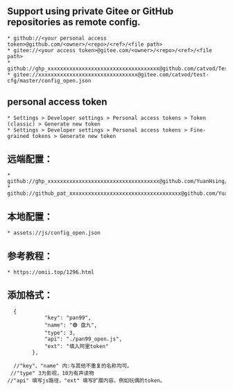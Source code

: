 ## Support using private Gitee or GitHub repositories as remote config.
    * github://<your personal access token>@github.com/<owner>/<repo>/<ref>/<file path>
    * gitee://<your access token>@gitee.com/<owner>/<repo>/<ref>/<file path>
    * github://ghp_xxxxxxxxxxxxxxxxxxxxxxxxxxxxxxxxxxxx@github.com/catvod/TestCfg/main/config_open.json
    * gitee://xxxxxxxxxxxxxxxxxxxxxxxxxxxxxxxx@gitee.com/catvod/test-cfg/master/config_open.json


## personal access token
    * Settings > Developer settings > Personal access tokens > Token (classic) > Generate new token
    * Settings > Developer settings > Personal access tokens > Fine-grained tokens > Generate new token


## 远端配置：
    * github://ghp_xxxxxxxxxxxxxxxxxxxxxxxxxxxxxxxxxxxx@github.com/YuanHsing/CatVodOpen/main/js/config_open2.json
    * github://github_pat_xxxxxxxxxxxxxxxxxxxxxxxxxxxxxxxxxxxx@github.com/YuanHsing/CatVodOpen/main/js/config_open2.json


## 本地配置：
    * assets://js/config_open.json

## 参考教程：
    * https://omii.top/1296.html

## 添加格式：
      {
                "key": "pan99",  
                "name": "🟢 盘九",
                "type": 3,
                "api": "./pan99_open.js",
                "ext": "填入阿里token"
            },
            
      //"key"、"name" 内:与其他不重复的名称均可。     
     //"type" 3为影视，10为有声读物
    //"api" 填写js路径，"ext" 填写扩展内容，例如玩偶的token。
